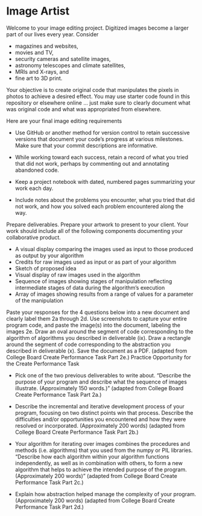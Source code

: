 # Image Artist

Welcome to your image editing project. Digitized images become a larger part of our lives every year. Consider
 - magazines and websites,
 - movies and TV,
 - security cameras and satellite images,
 - astronomy telescopes and climate satellites,
 - MRIs and X-rays, and
 - fine art to 3D print.
 
 Your objective is to create original code that manipulates the pixels in photos to achieve a desired effect. You may use starter code found in this repository or elsewhere online ... just make sure to clearly document what was original code and what was appropriated from elsewhere. 
 
 Here are your final image editing requirements
 
- Use GitHub or another method for version control to retain successive versions that document your code’s progress at various milestones. Make sure that your commit descriptions are informative.

- While working toward each success, retain a record of what you tried that did not work, perhaps by commenting out and annotating abandoned code.

- Keep a project notebook with dated, numbered pages summarizing your work each day.
- Include notes about the problems you encounter, what you tried that did not work, and how you solved each problem encountered along the way.

Prepare deliverables. Prepare your artwork to present to your client. Your work should include all of the following components documenting your collaborative product.

- A visual display comparing the images used as input to those produced as output by your algorithm
- Credits for raw images used as input or as part of your algorithm
- Sketch of proposed idea
- Visual display of raw images used in the algorithm
- Sequence of images showing stages of manipulation reflecting intermediate stages of data during the algorithm’s execution
- Array of images showing results from a range of values for a parameter of the manipulation

Paste your responses for the 4 questions below into a new document and clearly label them 2a through 2d. Use screenshots to capture your entire program code, and paste the image(s) into the document, labeling the images 2e. Draw an oval around the segment of code corresponding to the algorithm of algorithms you described in deliverable (ix). Draw a rectangle around the segment of code corresponding to the abstraction you described in deliverable (x). Save the document as a PDF. (adapted from College Board Create Performance Task Part 2e.)
Practice Opportunity for the Create Performance Task

- Pick one of the two previous deliverables to write about. “Describe the purpose of your program and describe what the sequence of images illustrate. (Approximately 150 words.)” (adapted from College Board Create Performance Task Part 2a.)




- Describe the incremental and iterative development process of your program, focusing on two distinct points win that process. Describe the difficulties and/or opportunities you encountered and how they were resolved or incorporated. (Approximately 200 words) (adapted from College Board Create Performance Task Part 2b.)






- Your algorithm for iterating over images combines the procedures and methods (i.e. algorithms) that you used from the numpy or PIL libraries. “Describe how each algorithm within your algorithm functions independently, as well as in combination with others, to form a new algorithm that helps to achieve the intended purpose of the program. (Approximately 200 words)” (adapted from College Board Create Performance Task Part 2c.)






- Explain how abstraction helped manage the complexity of your program. (Approximately 200 words) (adapted from College Board Create Performance Task Part 2d.)




